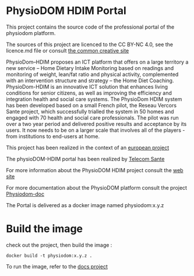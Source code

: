 # PhysioDOM HDIM Portal

This project contains the source code of the professional portal of the physiodom platform.

The sources of this project are licenced to the CC BY-NC 4.0, see the licence.md file or consult
[the common creative site][1]

PhysioDom–HDIM proposes an ICT platform that offers on a large territory a new service – Home Dietary 
Intake Monitoring based on readings and monitoring of weight, lean/fat ratio and physical activity, 
complemented with an intervention structure and strategy – the Home Diet Coaching. PhysioDom-HDIM is 
an innovative ICT solution that enhances living conditions for senior citizens, as well as improving 
the efficiency and integration health and social care systems. The PhysioDom HDIM system has been 
developed based on a small French pilot, the Reseau Vercors Sante project, which successfully trialled 
the system in 50 homes and engaged with 70 health and social care professionals. The pilot was run over 
a two year period and delivered positive results and acceptance by its users. It now needs to be on a 
larger scale that involves all of the players -from institutions to end-users at home.

This project has been realized in the context of an [european project][2]

The physioDOM-HDIM portal has been realized by [Telecom Sante][3]

For more information about the PhysioDOM HDIM project consult the [web site][4]

For more documentation about the PhysioDOM platform consult the project [Physiodom-doc][5]

The Portal is delivered as a docker image named physiodom:x.y.z

# Build the image

check out the project, then build the image :

    docker build -t physiodom:x.y.z .

To run the image, refer to the [docs project][5]
    
[1]: https://creativecommons.org/licenses/by-nc/4.0/legalcode
[2]: http://cordis.europa.eu/project/rcn/191789_en.html
[3]: http://www.telecomsante.fr/wordpress/en
[4]: http://physiodom.viveris.fr/
[5]: https://github.com/physioDOM-HDIM/docs



